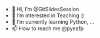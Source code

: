 - 👋 Hi, I’m @GitSlidesSession
- 👀 I’m interested in Teaching :)
- 🌱 I’m currently learning Python, ...
- 📫 How to reach me @pyeafp

<!---
GitSlidesSession/GitSlidesSession is a ✨ special ✨ repository because its `README.md` (this file) appears on your GitHub profile.
You can click the Preview link to take a look at your changes.
--->
